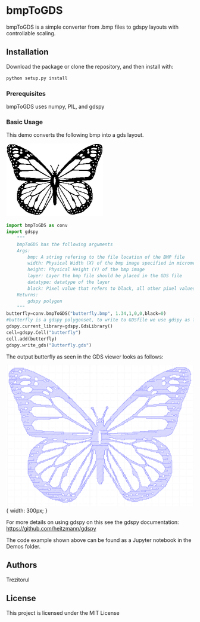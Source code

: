# bmpToGDS

bmpToGDS is a simple converter from .bmp files to gdspy layouts with controllable scaling.

## Installation

Download the package or clone the repository, and then install with:

```bash
python setup.py install
```

### Prerequisites

bmpToGDS uses numpy, PIL, and gdspy

### Basic Usage

This demo converts the following bmp into a gds layout.

![alt tag](Demo/Butterfly.bmp)

```python
import bmpToGDS as conv
import gdspy
    """
    bmpToGDS has the following arguments
    Args:
        bmp: A string refering to the file location of the BMP file
        width: Physical Width (X) of the bmp image specified in micrometers
        height: Physical Height (Y) of the bmp image 
        layer: Layer the bmp file should be placed in the GDS file
        datatype: datatype of the layer 
        black: Pixel value that refers to black, all other pixel values are rendered white
    Returns: 
        gdspy polygon
    """
butterfly=conv.bmpToGDS("butterfly.bmp", 1.34,1,0,0,black=0)
#butterfly is a gdspy polygonset, to write to GDSfile we use gdspy as follows:
gdspy.current_library=gdspy.GdsLibrary()
cell=gdspy.Cell("butterfly")
cell.add(butterfly)
gdspy.write_gds("Butterfly.gds") 
```
The output butterfly as seen in the GDS viewer looks as follows: 

![alt tag](Demo/Butterfly_GDS.PNG){ width: 300px; }

For more details on using gdspy on this see the gdspy documentation: https://github.com/heitzmann/gdspy

The code example shown above can be found as a Jupyter notebook in the Demos folder.

## Authors

Trezitorul

## License

This project is licensed under the MIT License